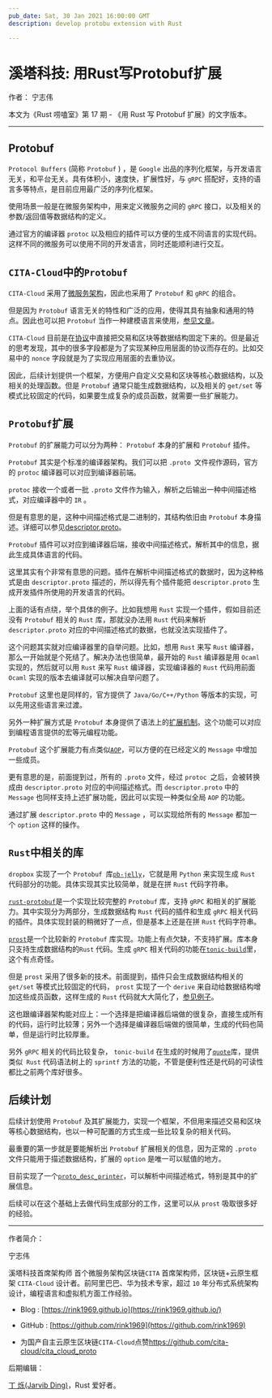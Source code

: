 ```yaml
---
pub_date: Sat, 30 Jan 2021 16:00:00 GMT
description: develop protobu extension with Rust

---
```


# 溪塔科技: 用Rust写Protobuf扩展

作者： 宁志伟

本文为《Rust 唠嗑室》第 17 期 - 《用 Rust 写 Protobuf 扩展》的文字版本。

---

## Protobuf

`Protocol Buffers` (简称 `Protobuf` ) ，是 `Google` 出品的序列化框架，与开发语言无关，和平台无关。具有体积小，速度快，扩展性好，与 `gRPC` 搭配好，支持的语言多等特点，是目前应用最广泛的序列化框架。

使用场景一般是在微服务架构中，用来定义微服务之间的 `gRPC` 接口，以及相关的参数/返回值等数据结构的定义。

通过官方的编译器 `protoc` 以及相应的插件可以方便的生成不同语言的实现代码。这样不同的微服务可以使用不同的开发语言，同时还能顺利进行交互。

## `CITA-Cloud`中的`Protobuf`

`CITA-Cloud` 采用了[微服务架构](https://cita-cloud-docs.readthedocs.io/zh_CN/latest/blockchain.html)，因此也采用了 `Protobuf` 和 `gRPC` 的组合。

但是因为 `Protobuf` 语言无关的特性和广泛的应用，使得其具有抽象和通用的特点。因此也可以把 `Protobuf` 当作一种建模语言来使用，[参见文章](https://zhuanlan.zhihu.com/p/162839054)。

`CITA-Cloud` 目前是在[协议](https://github.com/cita-cloud/cita_cloud_proto)中直接把交易和区块等数据结构固定下来的。但是最近的思考发现，其中的很多字段都是为了实现某种应用层面的协议而存在的。比如交易中的 `nonce` 字段就是为了实现应用层面的去重协议。

因此，后续计划提供一个框架，方便用户自定义交易和区块等核心数据结构，以及相关的处理函数。但是 `Protobuf` 通常只能生成数据结构，以及相关的 `get/set` 等模式比较固定的代码，如果要生成复杂的成员函数，就需要一些扩展能力。

## `Protobuf`扩展

`Protobuf` 的扩展能力可以分为两种： `Protobuf` 本身的扩展和 `Protobuf` 插件。

`Protobuf` 其实是个标准的编译器架构。我们可以把 `.proto `文件视作源码，官方的 `protoc` 编译器可以对应到编译器前端。

`protoc` 接收一个或者一批 `.proto` 文件作为输入，解析之后输出一种中间描述格式，对应编译器中的 `IR` 。

但是有意思的是，这种中间描述格式是二进制的，其结构依旧由 `Protobuf` 本身描述。详细可以参见[descriptor.proto](https://github.com/protocolbuffers/protobuf/blob/master/src/google/protobuf/descriptor.proto)。

`Protobuf` 插件可以对应到编译器后端，接收中间描述格式，解析其中的信息，据此生成具体语言的代码。

这里其实有个非常有意思的问题。插件在解析中间描述格式的数据时，因为这种格式是由 `descriptor.proto` 描述的，所以得先有个插件能把 `descriptor.proto` 生成开发插件所使用的开发语言的代码。

上面的话有点绕，举个具体的例子。比如我想用 `Rust` 实现一个插件，假如目前还没有 `Protobuf` 相关的 `Rust` 库，那就没办法用 `Rust` 代码来解析 `descriptor.proto` 对应的中间描述格式的数据，也就没法实现插件了。

这个问题其实就对应编译器里的自举问题。比如，想用 `Rust` 来写 `Rust` 编译器，那么一开始就是个死结了。解决办法也很简单，最开始的 `Rust` 编译器是用 `Ocaml` 实现的，然后就可以用 `Rust` 来写 `Rust` 编译器，实现编译器的 `Rust` 代码用前面 `Ocaml` 实现的版本去编译就可以解决自举问题了。

`Protobuf` 这里也是同样的，官方提供了 `Java/Go/C++/Python` 等版本的实现，可以先用这些语言来过渡。

另外一种扩展方式是 `Protobuf` 本身提供了语法上的[扩展机制](https://developers.google.com/protocol-buffers/docs/proto#extensions)。这个功能可以对应到编程语言提供的宏等元编程功能。

`Protobuf` 这个扩展能力有点类似[`AOP`](https://www.liaoxuefeng.com/wiki/1252599548343744/1266265125480448)，可以方便的在已经定义的 `Message` 中增加一些成员。

更有意思的是，前面提到过，所有的 `.proto` 文件，经过 `protoc `之后，会被转换成由 `descriptor.proto` 对应的中间描述格式。而 `descriptor.proto` 中的 `Message` 也同样支持上述扩展功能，因此可以实现一种类似全局 `AOP` 的功能。

通过扩展 `descriptor.proto` 中的 `Message` ，可以实现给所有的 `Message` 都加一个 `option` 这样的操作。

## `Rust`中相关的库

`dropbox` 实现了一个 `Protobuf `库[`pb-jelly`](https://github.com/dropbox/pb-jelly)，它就是用 `Python` 来实现生成 `Rust` 代码部分的功能。具体实现其实比较简单，就是在拼 `Rust` 代码字符串。

[`rust-protobuf`](https://github.com/stepancheg/rust-protobuf)是一个实现比较完整的 `Protobuf` 库，支持 `gRPC` 和相关的扩展能力。其中实现分为两部分，生成数据结构 `Rust` 代码的插件和生成 `gRPC` 相关代码的插件。具体实现封装的稍微好了一点，但是基本上还是在拼 `Rust` 代码字符串。

[`prost`](https://github.com/danburkert/prost)是一个比较新的 `Protobuf` 库实现。功能上有点欠缺，不支持扩展。库本身只支持生成数据结构的`Rust` 代码。生成 `gRPC` 相关代码的功能在[`tonic-build`](https://github.com/hyperium/tonic)里，这个有点奇怪。

但是 `prost` 采用了很多新的技术。前面提到，插件只会生成数据结构相关的 `get/set` 等模式比较固定的代码， `prost` 实现了一个 `derive` 来自动给数据结构增加这些成员函数，这样生成的 `Rust` 代码就大大简化了，[参见例子](https://github.com/cita-cloud/cita_cloud_proto/blob/master/src/common.rs)。

这也跟编译器架构能对应上：一个选择是把编译器后端做的很复杂，直接生成所有的代码，运行时比较薄；另外一个选择是编译器后端做的很简单，生成的代码也简单，但是运行时比较厚重。

另外 `gRPC` 相关的代码比较复杂， `tonic-build` 在生成的时候用了[`quote`](https://github.com/dtolnay/quote)库，提供类似` Rust` 代码语法树上的 `sprintf` 方法的功能，不管是便利性还是代码的可读性都比之前两个库好很多。

## 后续计划

后续计划使用 `Protobuf` 及其扩展能力，实现一个框架，不但用来描述交易和区块等核心数据结构，也以一种可配置的方式生成一些比较复杂的相关代码。

最重要的第一步就是要能解析出 `Protobuf` 扩展相关的信息，因为正常的 `.proto` 文件只能用于描述数据结构，扩展的 `option` 是唯一可以赋值的地方。

目前实现了一个[`proto_desc_printer`](https://github.com/rink1969/proto_desc_printer)，可以解析中间描述格式，特别是其中的扩展信息。

后续可以在这个基础上去做代码生成部分的工作，这里可以从 `prost` 吸取很多好的经验。


---

作者简介：

宁志伟

溪塔科技首席架构师
首个微服务架构区块链`CITA` 首席架构师，区块链+云原生框架 `CITA-Cloud` 设计者。前阿里巴巴、华为技术专家，超过 `10` 年分布式系统架构设计，编程语言和虚拟机方面工作经验。

- Blog   : [https://rink1969.github.io](https://rink1969.github.io/)
- GitHub : [https://github.com/rink1969](https://github.com/rink1969)


- 为国产自主云原生区块链`CITA-Cloud`点赞[https://github.com/cita-cloud/cita_cloud_proto
](https://github.com/cita-cloud/cita_cloud_proto)

后期编辑：

[丁 烁(Jarvib Ding)](https://github.com/higker)，Rust 爱好者。